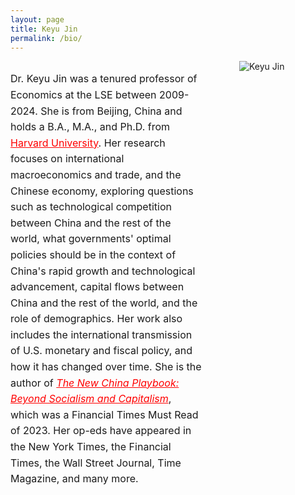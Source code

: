 ```yaml
---
layout: page
title: Keyu Jin
permalink: /bio/
---
```


<!-- 开始文本和图片布局的容器 -->
<div style="display: flex; align-items: flex-start; justify-content: flex-start; width: 70vw; margin: 0 auto; flex-direction: row;">

  <!-- 左侧：文本内容 -->
  <div style="flex: 1; padding-right: 30px;">
    <p style="font-size: 16px; line-height: 1.6;">
      Dr. Keyu Jin was a tenured professor of Economics at the LSE between 2009-2024. She is from Beijing, China and holds a B.A., M.A., and Ph.D. from <a href="https://www.harvard.edu/" style="color:red;">Harvard University</a>. Her research focuses on international macroeconomics and trade, and the Chinese economy, exploring questions such as technological competition between China and the rest of the world, what governments' optimal policies should be in the context of China's rapid growth and technological advancement, capital flows between China and the rest of the world, and the role of demographics. Her work also includes the international transmission of U.S. monetary and fiscal policy, and how it has changed over time. She is the author of <a href="https://www.keyujin.co/the-new-china-playbook/" style="color:red; font-style: italic;">The New China Playbook: Beyond Socialism and Capitalism</a>, which was a Financial Times Must Read of 2023. Her op-eds have appeared in the New York Times, the Financial Times, the Wall Street Journal, Time Magazine, and many more.
    </p>
  </div>

  <!-- 右侧：图片 -->
  <div style="flex: 1; padding-left: 30px;">
    <img src="{{ site.baseurl }}/images/12.jpeg" alt="Keyu Jin" style="max-width: 100%; height: auto;">
  </div>

</div>

<!-- 响应式样式，确保在小屏幕上图片在上，文字在下 -->
<style>
  /* 在小屏幕上（如手机），将布局改为图片在上，文字在下 */
  @media (max-width: 768px) {
    div[style*="flex-direction: row"] {
      flex-direction: column;
      justify-content: center;
      align-items: center;
    }

    /* 调整左右间距，确保在手机端的显示效果 */
    div[style*="padding-right: 30px"] {
      padding-right: 0;
      padding-bottom: 20px;
    }

    div[style*="padding-left: 30px"] {
      padding-left: 0;
    }
  }
</style>
<!-- 结束文本和图片布局的容器 -->
